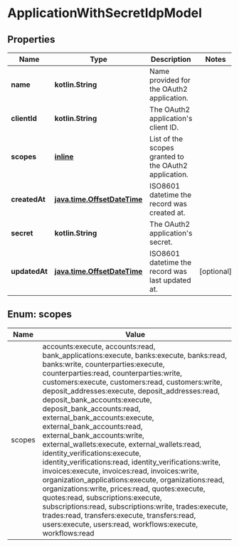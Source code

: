 
# ApplicationWithSecretIdpModel

## Properties
Name | Type | Description | Notes
------------ | ------------- | ------------- | -------------
**name** | **kotlin.String** | Name provided for the OAuth2 application. | 
**clientId** | **kotlin.String** | The OAuth2 application&#39;s client ID. | 
**scopes** | [**inline**](#kotlin.collections.List&lt;Scopes&gt;) | List of the scopes granted to the OAuth2 application. | 
**createdAt** | [**java.time.OffsetDateTime**](java.time.OffsetDateTime.md) | ISO8601 datetime the record was created at. | 
**secret** | **kotlin.String** | The OAuth2 application&#39;s secret. | 
**updatedAt** | [**java.time.OffsetDateTime**](java.time.OffsetDateTime.md) | ISO8601 datetime the record was last updated at. |  [optional]


<a name="kotlin.collections.List<Scopes>"></a>
## Enum: scopes
Name | Value
---- | -----
scopes | accounts:execute, accounts:read, bank_applications:execute, banks:execute, banks:read, banks:write, counterparties:execute, counterparties:read, counterparties:write, customers:execute, customers:read, customers:write, deposit_addresses:execute, deposit_addresses:read, deposit_bank_accounts:execute, deposit_bank_accounts:read, external_bank_accounts:execute, external_bank_accounts:read, external_bank_accounts:write, external_wallets:execute, external_wallets:read, identity_verifications:execute, identity_verifications:read, identity_verifications:write, invoices:execute, invoices:read, invoices:write, organization_applications:execute, organizations:read, organizations:write, prices:read, quotes:execute, quotes:read, subscriptions:execute, subscriptions:read, subscriptions:write, trades:execute, trades:read, transfers:execute, transfers:read, users:execute, users:read, workflows:execute, workflows:read



